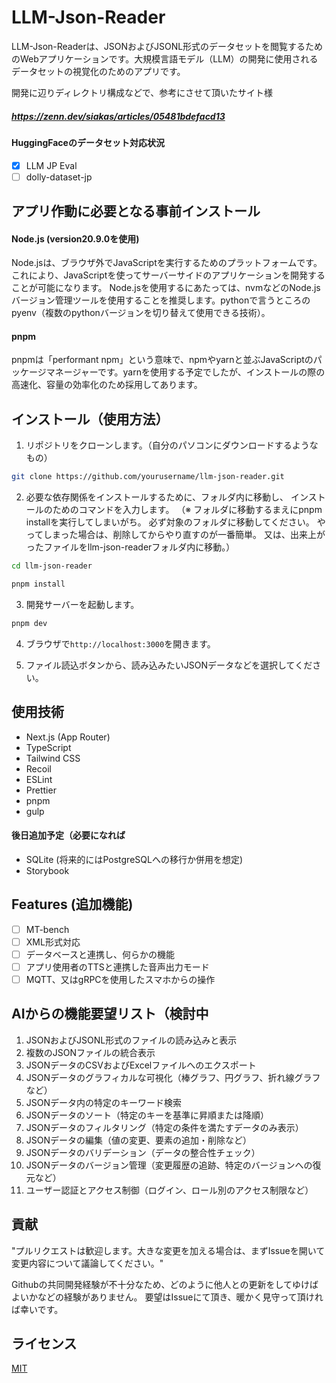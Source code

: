 # LLM-Json-Reader

LLM-Json-Readerは、JSONおよびJSONL形式のデータセットを閲覧するためのWebアプリケーションです。大規模言語モデル（LLM）の開発に使用されるデータセットの視覚化のためのアプリです。

開発に辺りディレクトリ構成などで、参考にさせて頂いたサイト様
##### https://zenn.dev/siakas/articles/05481bdefacd13

#### HuggingFaceのデータセット対応状況

- [x] LLM JP Eval
- [ ] dolly-dataset-jp

## アプリ作動に必要となる事前インストール
#### Node.js (version20.9.0を使用)
Node.jsは、ブラウザ外でJavaScriptを実行するためのプラットフォームです。これにより、JavaScriptを使ってサーバーサイドのアプリケーションを開発することが可能になります。
Node.jsを使用するにあたっては、nvmなどのNode.jsバージョン管理ツールを使用することを推奨します。pythonで言うところのpyenv（複数のpythonバージョンを切り替えて使用できる技術）。

#### pnpm
pnpmは「performant npm」という意味で、npmやyarnと並ぶJavaScriptのパッケージマネージャーです。yarnを使用する予定でしたが、インストールの際の高速化、容量の効率化のため採用してあります。

## インストール（使用方法）

1. リポジトリをクローンします。（自分のパソコンにダウンロードするようなもの）

```bash
git clone https://github.com/yourusername/llm-json-reader.git
```

2. 必要な依存関係をインストールするために、フォルダ内に移動し、
   インストールのためのコマンドを入力します。
   （※ フォルダに移動するまえにpnpm installを実行してしまいがち。
   必ず対象のフォルダに移動してください。
   やってしまった場合は、削除してからやり直すのが一番簡単。
   又は、出来上がったファイルをllm-json-readerフォルダ内に移動。）

```bash
cd llm-json-reader
```
```bash
pnpm install
```

3. 開発サーバーを起動します。

```bash
pnpm dev
```

4. ブラウザで`http://localhost:3000`を開きます。
   <br />

5. ファイル読込ボタンから、読み込みたいJSONデータなどを選択してください。

## 使用技術

- Next.js (App Router)
- TypeScript
- Tailwind CSS
- Recoil
- ESLint
- Prettier
- pnpm
- gulp

#### 後日追加予定（必要になれば

- SQLite (将来的にはPostgreSQLへの移行か併用を想定)
- Storybook

## Features (追加機能)

- [ ] MT-bench
- [ ] XML形式対応
- [ ] データベースと連携し、何らかの機能
- [ ] アプリ使用者のTTSと連携した音声出力モード
- [ ] MQTT、又はgRPCを使用したスマホからの操作

## AIからの機能要望リスト（検討中

1. JSONおよびJSONL形式のファイルの読み込みと表示
2. 複数のJSONファイルの統合表示
3. JSONデータのCSVおよびExcelファイルへのエクスポート
4. JSONデータのグラフィカルな可視化（棒グラフ、円グラフ、折れ線グラフなど）
5. JSONデータ内の特定のキーワード検索
6. JSONデータのソート（特定のキーを基準に昇順または降順）
7. JSONデータのフィルタリング（特定の条件を満たすデータのみ表示）
8. JSONデータの編集（値の変更、要素の追加・削除など）
9. JSONデータのバリデーション（データの整合性チェック）
10. JSONデータのバージョン管理（変更履歴の追跡、特定のバージョンへの復元など）
11. ユーザー認証とアクセス制御（ログイン、ロール別のアクセス制限など）

## 貢献

"プルリクエストは歓迎します。大きな変更を加える場合は、まずIssueを開いて変更内容について議論してください。"

Githubの共同開発経験が不十分なため、どのように他人との更新をしてゆけばよいかなどの経験がありません。
要望はIssueにて頂き、暖かく見守って頂ければ幸いです。

## ライセンス

[MIT](https://choosealicense.com/licenses/mit/)
